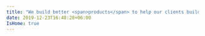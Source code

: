 ```yaml
---
title: "We build better <span>products</span> to help our clients build better <span>companies</span>"
date: 2019-12-23T16:48:28+06:00
IsHome: true
---
```

